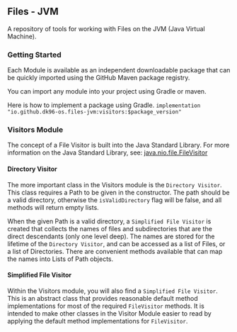 ## Files - JVM
A repository of tools for working with Files on the JVM (Java Virtual Machine).

### Getting Started
Each Module is available as an independent downloadable package that can be quickly imported using the GitHub Maven package registry.

You can import any module into your project using Gradle or maven.

Here is how to implement a package using Gradle.
`implementation "io.github.dk96-os.files-jvm:visitors:$package_version"`

### Visitors Module
The concept of a File Visitor is built into the Java Standard Library.
For more information on the Java Standard Library, see: [java.nio.file.FileVisitor](https://docs.oracle.com/en/java/javase/11/docs/api/java.base/java/nio/file/FileVisitor.html)

#### Directory Visitor
The more important class in the Visitors module is the `Directory Visitor`.
This class requires a Path to be given in the constructor.
The path should be a valid directory, otherwise the `isValidDirectory` flag will be false, and all methods will return empty lists.

When the given Path is a valid directory, a `Simplified File Visitor` is created that collects the names of files and subdirectories that are the direct descendants (only one level deep).
The names are stored for the lifetime of the `Directory Visitor`, and can be accessed as a list of Files, or a list of Directories.
There are convenient methods available that can map the names into Lists of Path objects.

#### Simplified File Visitor
Within the Visitors module, you will also find a `Simplified File Visitor`.
This is an abstract class that provides reasonable default method implementations for most of the required `FileVisitor` methods.
It is intended to make other classes in the Visitor Module easier to read by applying the default method implementations for `FileVisitor`.


